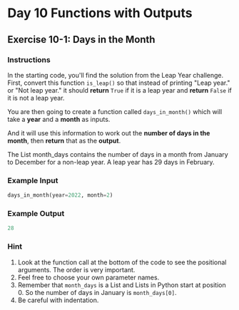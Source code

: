 # Day 10 Functions with Outputs

## Exercise 10-1: Days in the Month

### Instructions

In the starting code, you'll find the solution from the Leap Year challenge. First, convert this function `is_leap()` so that instead of printing "Leap year." or "Not leap year." it should **return** `True` if it is a leap year and **return** `False` if it is not a leap year.

You are then going to create a function called `days_in_month()` which will take a **year** and a **month** as inputs.

And it will use this information to work out the **number of days in the month**, then **return** that as the **output**.

The List month_days contains the number of days in a month from January to December for a non-leap year. A leap year has 29 days in February.

### Example Input

```python
days_in_month(year=2022, month=2)
```

### Example Output

```python
28
```

### Hint

1. Look at the function call at the bottom of the code to see the positional arguments.  The order is very important.
2. Feel free to choose your own parameter names.
3. Remember that `month_days` is a List and Lists in Python start at position 0. So the number of days in January is `month_days[0]`.
4. Be careful with indentation.
